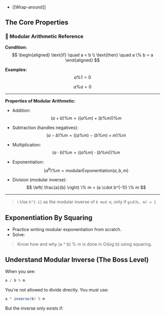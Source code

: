 

- [[Wrap-around]]


## The Core Properties 

### 🔢 Modular Arithmetic Reference

**Condition:**
$$
\begin{aligned}
\text{if} \quad a < b \\
\text{then} \quad a \% b = a
\end{aligned}
$$

**Examples:**
$$
a \% 1 = 0
$$

$$
a \% a = 0
$$

---

**Properties of Modular Arithmetic:**

- Addition:
  $$
  (a + b) \% m = \left( (a \% m) + (b \% m) \right) \% m
  $$

- Subtraction (handles negatives):
  $$
  (a - b) \% m = \left( (a \% m) - (b \% m) + m \right) \% m
  $$

- Multiplication:
  $$
  (a \cdot b) \% m = \left( (a \% m) \cdot (b \% m) \right) \% m
  $$

- Exponentiation:
  $$
  (a^b) \% m = \text{modularExponentiation}(a, b, m)
  $$

- Division (modular inverse):
  $$
  \left( \frac{a}{b} \right) \% m = (a \cdot b^{-1}) \% m
  $$

---

> ℹ️ Use `b^{-1}` as the modular inverse of `b mod m`, only if `gcd(b, m) = 1`


## Exponentiation By Squaring 

- Practice writing modular exponentiation from scratch.
- Solve: 

> Know how and why (a ^ b) % m is done in O(log b) using squaring.



## Understand Modular Inverse (The Boss Level)

When you see:

```java
a / b % m
```


You're not allowed to divide directly. You must use: 

```java
a * inverse(b) % m
```

But the inverse only exists if: 

```

```